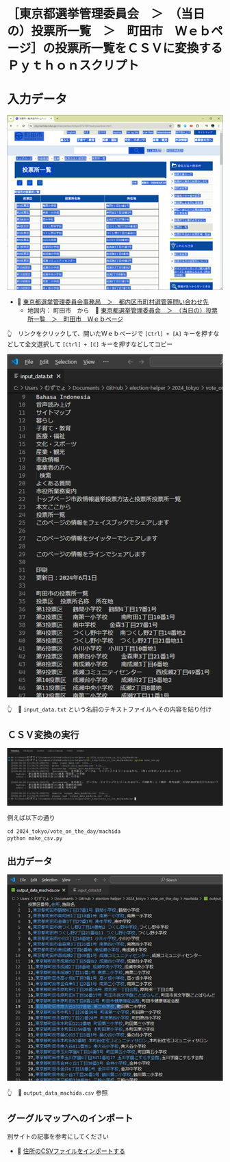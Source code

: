 # ［東京都選挙管理委員会　＞　（当日の）投票所一覧　＞　町田市　Ｗｅｂページ］の投票所一覧をＣＳＶに変換するＰｙｔｈｏｎスクリプト


# 入力データ

![東京都選挙管理委員会　＞　（当日の）投票所一覧　＞　町田市　Ｗｅｂページ](./res/202406__senkyo__28-2118-vote-on-the-day-machida-input-web.png)  

* 📖 [東京都選挙管理委員会事務局　＞　都内区市町村選管等問い合わせ先](https://www.senkyo.metro.tokyo.lg.jp/kushichoson-contact/)
  * 地図内： 町田市　から　📖 [東京都選挙管理委員会　＞　（当日の）投票所一覧　＞　町田市　Ｗｅｂページ](https://www.city.machida.tokyo.jp/shisei/senkyo/tohyo/20121001touhyoujoitiran.html)  

👆　リンクをクリックして、開いたＷｅｂページで `[Ctrl] + [A]` キーを押すなどして全文選択して `[Ctrl] + [C]` キーを押すなどしてコピー  

![input_data.txt](./res/202406__senkyo__28-2121-vote-on-the-day-machida-input-text.png)  

👆　📄 `input_data.txt` という名前のテキストファイルへその内容を貼り付け


## ＣＳＶ変換の実行

![ターミナル](./res/202406__senkyo__28-2136-vote-on-the-day-machida-terminal.png)  

例えば以下の通り  

```shell
cd 2024_tokyo/vote_on_the_day/machida
python make_csv.py
```


## 出力データ

![output_data_machida.csv](./res/202406__senkyo__28-2138-vote-on-the-day-machida-output-text.png)  

👆　📄 `output_data_machida.csv` 参照


## グーグルマップへのインポート

別サイトの記事を参考にしてください  

* 📖 [住所のCSVファイルをインポートする](https://diamond.jp/articles/-/308329?page=2)  

